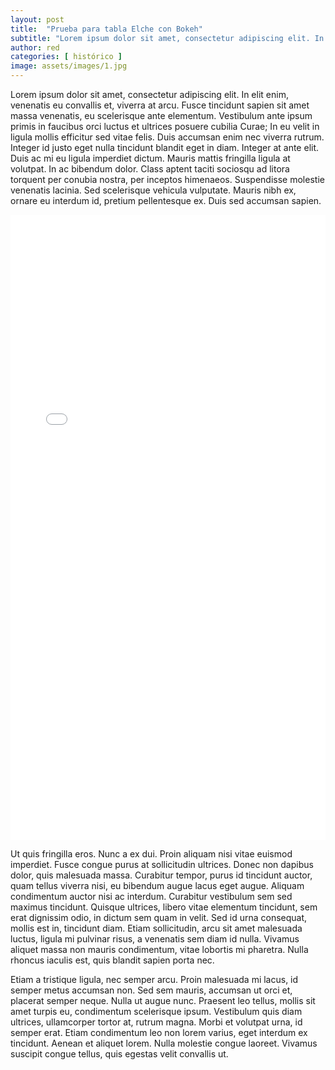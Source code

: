 ```yaml
---
layout: post
title:  "Prueba para tabla Elche con Bokeh"
subtitle: "Lorem ipsum dolor sit amet, consectetur adipiscing elit. In elit enim, venenatis eu convallis et, viverra at arcu. Fusce tincidunt sapien sit amet massa venenatis, eu scelerisque ante elementum. Vestibulum ante ipsum primis in faucibus orci luctus et ultrices posuere cubilia Curae; In eu velit in ligula mollis efficitur sed vitae felis. Duis accumsan enim nec viverra rutrum."
author: red
categories: [ histórico ]
image: assets/images/1.jpg
---
```

Lorem ipsum dolor sit amet, consectetur adipiscing elit. In elit enim, venenatis eu convallis et, viverra at arcu. Fusce tincidunt sapien sit amet massa venenatis, eu scelerisque ante elementum. Vestibulum ante ipsum primis in faucibus orci luctus et ultrices posuere cubilia Curae; In eu velit in ligula mollis efficitur sed vitae felis. Duis accumsan enim nec viverra rutrum. Integer id justo eget nulla tincidunt blandit eget in diam. Integer at ante elit. Duis ac mi eu ligula imperdiet dictum. Mauris mattis fringilla ligula at volutpat. In ac bibendum dolor. Class aptent taciti sociosqu ad litora torquent per conubia nostra, per inceptos himenaeos. Suspendisse molestie venenatis lacinia. Sed scelerisque vehicula vulputate. Mauris nibh ex, ornare eu interdum id, pretium pellentesque ex. Duis sed accumsan sapien.

<iframe src="/assets/images/elche1.html"
    sandbox="allow-same-origin allow-scripts"
    width="100%"
    height="1000"
    scrolling="no"
    seamless="seamless"
    frameborder="0">
</iframe>

Ut quis fringilla eros. Nunc a ex dui. Proin aliquam nisi vitae euismod imperdiet. Fusce congue purus at sollicitudin ultrices. Donec non dapibus dolor, quis malesuada massa. Curabitur tempor, purus id tincidunt auctor, quam tellus viverra nisi, eu bibendum augue lacus eget augue. Aliquam condimentum auctor nisi ac interdum. Curabitur vestibulum sem sed maximus tincidunt. Quisque ultrices, libero vitae elementum tincidunt, sem erat dignissim odio, in dictum sem quam in velit. Sed id urna consequat, mollis est in, tincidunt diam. Etiam sollicitudin, arcu sit amet malesuada luctus, ligula mi pulvinar risus, a venenatis sem diam id nulla. Vivamus aliquet massa non mauris condimentum, vitae lobortis mi pharetra. Nulla rhoncus iaculis est, quis blandit sapien porta nec.

Etiam a tristique ligula, nec semper arcu. Proin malesuada mi lacus, id semper metus accumsan non. Sed sem mauris, accumsan ut orci et, placerat semper neque. Nulla ut augue nunc. Praesent leo tellus, mollis sit amet turpis eu, condimentum scelerisque ipsum. Vestibulum quis diam ultrices, ullamcorper tortor at, rutrum magna. Morbi et volutpat urna, id semper erat. Etiam condimentum leo non lorem varius, eget interdum ex tincidunt. Aenean et aliquet lorem. Nulla molestie congue laoreet. Vivamus suscipit congue tellus, quis egestas velit convallis ut.